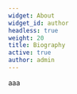 ```yaml
---
widget: About
widget_id: author
headless: true
weight: 20
title: Biography
active: true
author: admin
---
```

aaa